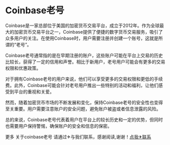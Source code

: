 # Coinbase老号

Coinbase是一家总部位于美国的加密货币交易平台，成立于2012年。作为全球最大的加密货币交易平台之一，Coinbase提供了便捷的数字货币交易服务，吸引了众多用户的关注。在使用Coinbase时，用户需要注册并创建一个账号，这就是所谓的“老号”。

Coinbase老号通常指的是在早期注册的账户，这些账户可能在平台上交易的历史比较长，获得了一定的信用和声誉。相比于新用户，老号用户可能会有更多的交易权限和优惠政策。

对于拥有Coinbase老号的用户来说，他们可以享受更多的交易权限和更低的手续费。此外，Coinbase可能会针对老号用户推出一些特别的活动和福利，让他们感受到平台的重视和关爱。

然而，随着加密货币市场的不断发展和变化，保持Coinbase老号的安全性也变得至关重要。用户需要注意账户的安全问题，避免账户被盗或者信息泄露的风险。

总的来说，Coinbase老号代表着用户在平台上的较长历史和一定的优势，但同时也需要用户保持警惕，确保账户的安全和信息的保密。

更多 关于coinbase老号 请通过✈与我们联系，感谢阅读,谢谢！[点我✈联系](https://b.k02.cc)